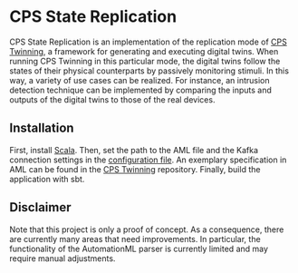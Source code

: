 # CPS State Replication

CPS State Replication is an implementation of the replication mode of [CPS Twinning](https://github.com/sbaresearch/cps-twinning), a framework for generating and executing digital twins. When running CPS Twinning in this particular mode, the digital twins follow the states of their physical counterparts by passively monitoring stimuli. In this way, a variety of use cases can be realized. For instance, an intrusion detection technique can be implemented by comparing the inputs and outputs of the digital twins to those of the real devices.

## Installation

First, install [Scala](https://www.scala-lang.org/download/). Then, set the path to the AML file and the Kafka connection settings in the [configuration file](src/main/resources/application.conf). An exemplary specification in AML can be found in the [CPS Twinning](https://github.com/sbaresearch/cps-twinning/blob/master/misc/specification/CandyFactory.aml) repository. Finally, build the application with sbt.

## Disclaimer

Note that this project is only a proof of concept. As a consequence, there are currently many areas that need improvements. In particular, the functionality of the AutomationML parser is currently limited and may require manual adjustments.